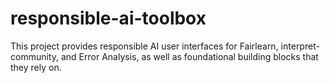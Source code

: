 # responsible-ai-toolbox
This project provides responsible AI user interfaces for Fairlearn, interpret-community, and Error Analysis, as well as foundational building blocks that they rely on.
